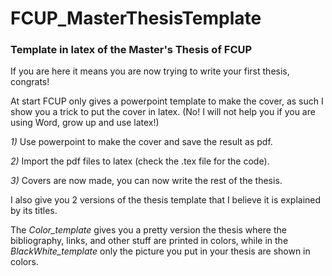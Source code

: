 # FCUP_MasterThesisTemplate #

### Template in latex of the Master's Thesis of FCUP ###

If you are here it means you are now trying to write your first thesis, congrats!

At start FCUP only gives a powerpoint template to make the cover, as such I show you a trick to put the cover in latex. (No! I will not help you if you are using Word, grow up and use latex!) 

*1)* Use powerpoint to make the cover and save the result as pdf.

*2)* Import the pdf files to latex (check the .tex file for the code).

*3)* Covers are now made, you can now write the rest of the thesis.


I also give you 2 versions of the thesis template that I believe it is explained by its titles. 

The *Color_template* gives you a pretty version the thesis where the bibliography, links, and other stuff are printed in colors, while in the *BlackWhite_template* only the picture you put in your thesis are shown in colors. 


